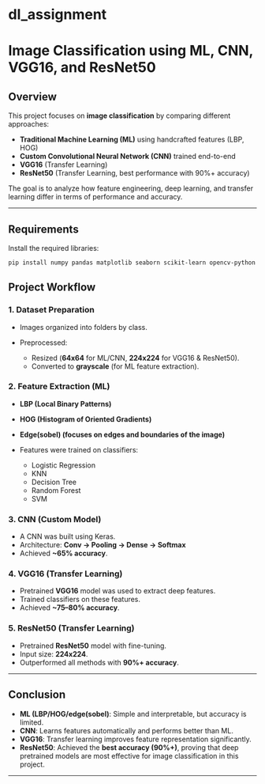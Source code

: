 
# dl_assignment  
#  Image Classification using ML, CNN, VGG16, and ResNet50  

##  Overview  
This project focuses on **image classification** by comparing different approaches:  

- **Traditional Machine Learning (ML)** using handcrafted features (LBP, HOG)  
- **Custom Convolutional Neural Network (CNN)** trained end-to-end  
- **VGG16** (Transfer Learning)  
- **ResNet50** (Transfer Learning, best performance with 90%+ accuracy)  

The goal is to analyze how feature engineering, deep learning, and transfer learning differ in terms of performance and accuracy.  

---

##  Requirements  

Install the required libraries:  

```bash
pip install numpy pandas matplotlib seaborn scikit-learn opencv-python tensorflow keras pillow
```

##  Project Workflow

### 1. Dataset Preparation

* Images organized into folders by class.
* Preprocessed:

  * Resized (**64x64** for ML/CNN, **224x224** for VGG16 & ResNet50).
  * Converted to **grayscale** (for ML feature extraction).

### 2. Feature Extraction (ML)

* **LBP (Local Binary Patterns)**
* **HOG (Histogram of Oriented Gradients)**
* **Edge(sobel) (focuses on edges and boundaries of the image)**
* Features were trained on classifiers:

  * Logistic Regression
  * KNN
  * Decision Tree
  * Random Forest
  * SVM

### 3. CNN (Custom Model)

* A CNN was built using Keras.
* Architecture: **Conv → Pooling → Dense → Softmax**
* Achieved **\~65% accuracy**.

### 4. VGG16 (Transfer Learning)

* Pretrained **VGG16** model was used to extract deep features.
* Trained classifiers on these features.
* Achieved **\~75–80% accuracy**.

### 5. ResNet50 (Transfer Learning)

* Pretrained **ResNet50** model with fine-tuning.
* Input size: **224x224**.
* Outperformed all methods with **90%+ accuracy**.

---

##  Conclusion

* **ML (LBP/HOG/edge(sobel)**: Simple and interpretable, but accuracy is limited.
* **CNN**: Learns features automatically and performs better than ML.
* **VGG16**: Transfer learning improves feature representation significantly.
* **ResNet50**: Achieved the **best accuracy (90%+)**, proving that deep pretrained models are most effective for image classification in this project.

---


